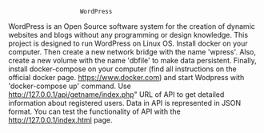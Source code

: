 						WordPress
WordPress is an Open Source software system for the creation of dynamic websites and blogs without any programming or design knowledge.
This project is designed to run WordPress on Linux OS. Install docker on your computer. Then create a new network bridge with the name 'wpress'. Also, create a new volume with the name 'dbfile' to make data persistent.
Finally, install docker-compose on your computer (find all instructions on the official docker page. https://www.docker.com) and start Wodpress with 'docker-compose up' command.
Use http://127.0.0.1/api/getname/index.php" URL of API  to get detailed information about registered users. Data in API is represented in JSON format.
You can test the functionality of API with the http://127.0.0.1/index.html page.

